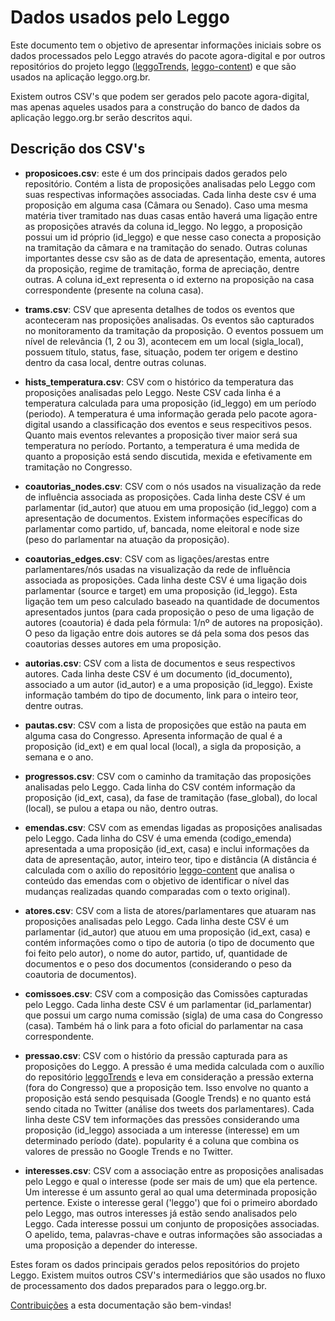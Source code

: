 # Dados usados pelo Leggo

Este documento tem o objetivo de apresentar informações iniciais sobre os dados processados pelo Leggo através do pacote agora-digital e por outros repositórios do projeto leggo ([leggoTrends](https://github.com/parlametria/leggoTrends), [leggo-content](https://github.com/parlametria/leggo-content)) e que são usados na aplicação leggo.org.br.

Existem outros CSV's que podem ser gerados pelo pacote agora-digital, mas apenas aqueles usados para a construção do banco de dados da aplicação leggo.org.br serão descritos aqui.

## Descrição dos CSV's

- **proposicoes.csv**: este é um dos principais dados gerados pelo repositório. Contém a lista de proposições analisadas pelo Leggo com suas respectivas informações associadas. Cada linha deste csv é uma proposição em alguma casa (Câmara ou Senado). Caso uma mesma matéria tiver tramitado nas duas casas então haverá uma ligação entre as proposições através da coluna id_leggo. No leggo, a proposição possui um id próprio (id_leggo) e que nesse caso conecta a proposição na tramitação da câmara e na tramitação do senado. Outras colunas importantes desse csv são as de data de apresentação, ementa, autores da proposição, regime de tramitação, forma de apreciação, dentre outras. A coluna id_ext representa o id externo na proposição na casa correspondente (presente na coluna casa).

- **trams.csv**: CSV que apresenta detalhes de todos os eventos que aconteceram nas proposições analisadas. Os eventos são capturados no monitoramento da tramitação da proposição. O eventos possuem um nível de relevância (1, 2 ou 3), acontecem em um local (sigla_local), possuem título, status, fase, situação, podem ter origem e destino dentro da casa local, dentre outras colunas.

- **hists_temperatura.csv**: CSV com o histórico da temperatura das proposições analisadas pelo Leggo. Neste CSV cada linha é a temperatura calculada para uma proposição (id_leggo) em um período (periodo). A temperatura é uma informação gerada pelo pacote agora-digital usando a classificação dos eventos e seus respecitivos pesos. Quanto mais eventos relevantes a proposição tiver maior será sua temperatura no período. Portanto, a temperatura é uma medida de quanto a proposição está sendo discutida, mexida e efetivamente em tramitação no Congresso.

- **coautorias_nodes.csv**: CSV com o nós usados na visualização da rede de influência associada as proposições. Cada linha deste CSV é um parlamentar (id_autor) que atuou em uma proposição (id_leggo) com a apresentação de documentos. Existem informações específicas do parlamentar como partido, uf, bancada, nome eleitoral e node size (peso do parlamentar na atuação da proposição).

- **coautorias_edges.csv**: CSV com as ligações/arestas entre parlamentares/nós usadas na visualização da rede de influência associada as proposições. Cada linha deste CSV é uma ligação dois parlamentar (source e target) em uma proposição (id_leggo). Esta ligação tem um peso calculado baseado na quantidade de documentos apresentados juntos (para cada proposição o peso de uma ligação de autores (coautoria) é dada pela fórmula: 1/nº de autores na proposição). O peso da ligação entre dois autores se dá pela soma dos pesos das coautorias desses autores em uma proposição.

- **autorias.csv**: CSV com a lista de documentos e seus respectivos autores. Cada linha deste CSV é um documento (id_documento), associado a um autor (id_autor) e a uma proposição (id_leggo). Existe informação também do tipo de documento, link para o inteiro teor, dentre outras.

- **pautas.csv**: CSV com a lista de proposições que estão na pauta em alguma casa do Congresso. Apresenta informação de qual é a proposição (id_ext) e em qual local (local), a sigla da proposição, a semana e o ano.

- **progressos.csv**: CSV com o caminho da tramitação das proposições analisadas pelo Leggo. Cada linha do CSV contém informação da proposição (id_ext, casa), da fase de tramitação (fase_global), do local (local), se pulou a etapa ou não, dentro outras.

- **emendas.csv**: CSV com as emendas ligadas as proposições analisadas pelo Leggo. Cada linha do CSV é uma emenda (codigo_emenda) apresentada a uma proposição (id_ext, casa) e inclui informações da data de apresentação, autor, inteiro teor, tipo e distância (A distância é calculada com o axílio do repositório [leggo-content](https://github.com/parlametria/leggo-content) que analisa o conteúdo das emendas com o objetivo de identificar o nível das mudanças realizadas quando comparadas com o texto original).

- **atores.csv**: CSV com a lista de atores/parlamentares que atuaram nas proposições analisadas pelo Leggo. Cada linha deste CSV é um parlamentar (id_autor) que atuou em uma proposição (id_ext, casa) e contém informações como o tipo de autoria (o tipo de documento que foi feito pelo autor), o nome do autor, partido, uf, quantidade de documentos e o peso dos documentos (considerando o peso da coautoria de documentos).

- **comissoes.csv**: CSV com a composição das Comissões capturadas pelo Leggo. Cada linha deste CSV é um parlamentar (id_parlamentar) que possui um cargo numa comissão (sigla) de uma casa do Congresso (casa). Também há o link para a foto oficial do parlamentar na casa correspondente.

- **pressao.csv**: CSV com o histório da pressão capturada para as proposições do Leggo. A pressão é uma medida calculada com o auxílio do repositório [leggoTrends](https://github.com/parlametria/leggoTrends) e leva em consideração a pressão externa (fora do Congresso) que a proposição tem. Isso envolve no quanto a proposição está sendo pesquisada (Google Trends) e no quanto está sendo citada no Twitter (análise dos tweets dos parlamentares).
Cada linha deste CSV tem informações das pressões considerando uma proposição (id_leggo) associada a um interesse (interesse) em um determinado período (date). popularity é a coluna que combina os valores de pressão no Google Trends e no Twitter.

- **interesses.csv**: CSV com a associação entre as proposições analisadas pelo Leggo e qual o interesse (pode ser mais de um) que ela pertence. Um interesse é um assunto geral ao qual uma determinada proposição pertence. Existe o interesse geral ('leggo') que foi o primeiro abordado pelo Leggo, mas outros interesses já estão sendo analisados pelo Leggo. Cada interesse possui um conjunto de proposições associadas. O apelido, tema, palavras-chave e outras informações são associadas a uma proposição a depender do interesse.


Estes foram os dados principais gerados pelos repositórios do projeto Leggo. Existem muitos outros CSV's intermediários que são usados no fluxo de processamento dos dados preparados para o leggo.org.br.

[Contribuições](https://github.com/parlametria/leggoR) a esta documentação são bem-vindas! 
